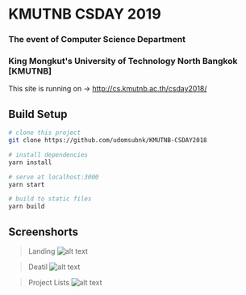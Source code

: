 # KMUTNB CSDAY 2019

### The event of Computer Science Department 
### King Mongkut's University of Technology North Bangkok [KMUTNB]

This site is running on -> http://cs.kmutnb.ac.th/csday2018/

## Build Setup

``` bash
# clone this project
git clone https://github.com/udomsubnk/KMUTNB-CSDAY2018

# install dependencies
yarn install

# serve at localhost:3000
yarn start

# build to static files
yarn build
```

## Screenshorts

> Landing
![alt text](https://raw.githubusercontent.com/udomsubnk/KMUTNB-CSDAY2018/master/screenshot/landing.png)

> Deatil
![alt text](https://raw.githubusercontent.com/udomsubnk/KMUTNB-CSDAY2018/master/screenshot/Detail.png)

> Project Lists
![alt text](https://raw.githubusercontent.com/udomsubnk/KMUTNB-CSDAY2018/master/screenshot/project-list.png)
